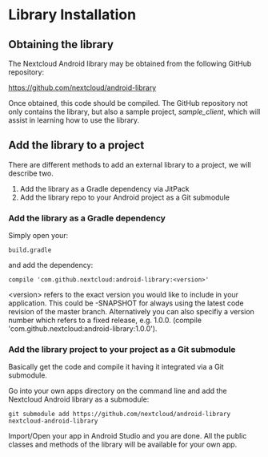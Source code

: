 Library Installation
====================

Obtaining the library
---------------------

The Nextcloud Android library may be obtained from the following GitHub
repository:

[<https://github.com/nextcloud/android-library>](https://github.com/nextcloud/android-library)

Once obtained, this code should be compiled. The GitHub repository not
only contains the library, but also a sample project, *sample\_client*,
which will assist in learning how to use the library.

Add the library to a project
----------------------------

There are different methods to add an external library to a project, we
will describe two.

1.  Add the library as a Gradle dependency via JitPack
2.  Add the library repo to your Android project as a Git submodule

### Add the library as a Gradle dependency

Simply open your:

    build.gradle

and add the dependency:

    compile 'com.github.nextcloud:android-library:<version>'

&lt;version&gt; refers to the exact version you would like to include in
your application. This could be -SNAPSHOT for always using the latest
code revision of the master branch. Alternatively you can also specifiy
a version number which refers to a fixed release, e.g. 1.0.0. (compile
'com.github.nextcloud:android-library:1.0.0').

### Add the library project to your project as a Git submodule

Basically get the code and compile it having it integrated via a Git
submodule.

Go into your own apps directory on the command line and add the
Nextcloud Android library as a submodule:

    git submodule add https://github.com/nextcloud/android-library nextcloud-android-library

Import/Open your app in Android Studio and you are done. All the public
classes and methods of the library will be available for your own app.
